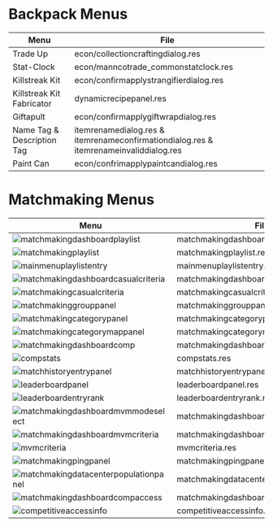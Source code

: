 # Backpack Menus
Menu | File |
----- | ---- |
Trade Up | econ/collectioncraftingdialog.res
Stat-Clock | econ/manncotrade_commonstatclock.res
Killstreak Kit | econ/confirmapplystrangifierdialog.res
Killstreak Kit Fabricator | dynamicrecipepanel.res
Giftapult | econ/confirmapplygiftwrapdialog.res
Name Tag & Description Tag | itemrenamedialog.res & itemrenameconfirmationdialog.res & itemrenameinvaliddialog.res
Paint Can | econ/confrimapplypaintcandialog.res

# Matchmaking Menus
Menu | File |
----- | ---- |
![matchmakingdashboardplaylist](../media/matchmakingdashboardplaylist.png) | matchmakingdashboardplaylist.res
![matchmakingplaylist](../media/matchmakingplaylist.png) | matchmakingplaylist.res
![mainmenuplaylistentry](../media/mainmenuplaylistentry.png) | mainmenuplaylistentry.res
![matchmakingdashboardcasualcriteria](../media/matchmakingdashboardcasualcriteria.png) | matchmakingdashboardcasualcriteria.res
![matchmakingcasualcriteria](../media/matchmakingcasualcriteria.png) | matchmakingcasualcriteria.res
![matchmakinggrouppanel](../media/matchmakinggrouppanel.png) | matchmakinggrouppanel.res
![matchmakingcategorypanel](../media/matchmakingcategorypanel.png) | matchmakingcategorypanel.res
![matchmakingcategorymappanel](../media/matchmakingcategorymappanel.png) | matchmakingcategorymappanel.res
![matchmakingdashboardcomp](../media/matchmakingdashboardcomp.png) | matchmakingdashboardcomp.res
![compstats](../media/compstats.png) | compstats.res
![matchhistoryentrypanel](../media/matchhistoryentrypanel.png) | matchhistoryentrypanel.res
![leaderboardpanel](../media/leaderboardpanel.png) | leaderboardpanel.res
![leaderboardentryrank](../media/leaderboardentryrank.png) | leaderboardentryrank.res
![matchmakingdashboardmvmmodeselect](../media/matchmakingdashboardmvmmodeselect.png) | matchmakingdashboardmvmmodeselect.res
![matchmakingdashboardmvmcriteria](../media/matchmakingdashboardmvmcriteria.png) | matchmakingdashboardmvmcriteria.res
![mvmcriteria](../media/mvmcriteria.png) | mvmcriteria.res
![matchmakingpingpanel](../media/matchmakingpingpanel.png) | matchmakingpingpanel.res
![matchmakingdatacenterpopulationpanel](../media/matchmakingdatacenterpopulationpanel.png) | matchmakingdatacenterpopulationpanel.res
![matchmakingdashboardcompaccess](../media/matchmakingdashboardcompaccess.png) | matchmakingdashboardcompaccess.res
![competitiveaccessinfo](../media/competitiveaccessinfo.png) | competitiveaccessinfo.res
